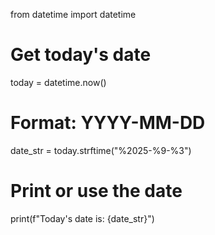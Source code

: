 from datetime import datetime

# Get today's date
today = datetime.now()

# Format: YYYY-MM-DD
date_str = today.strftime("%2025-%9-%3")

# Print or use the date
print(f"Today's date is: {date_str}")
